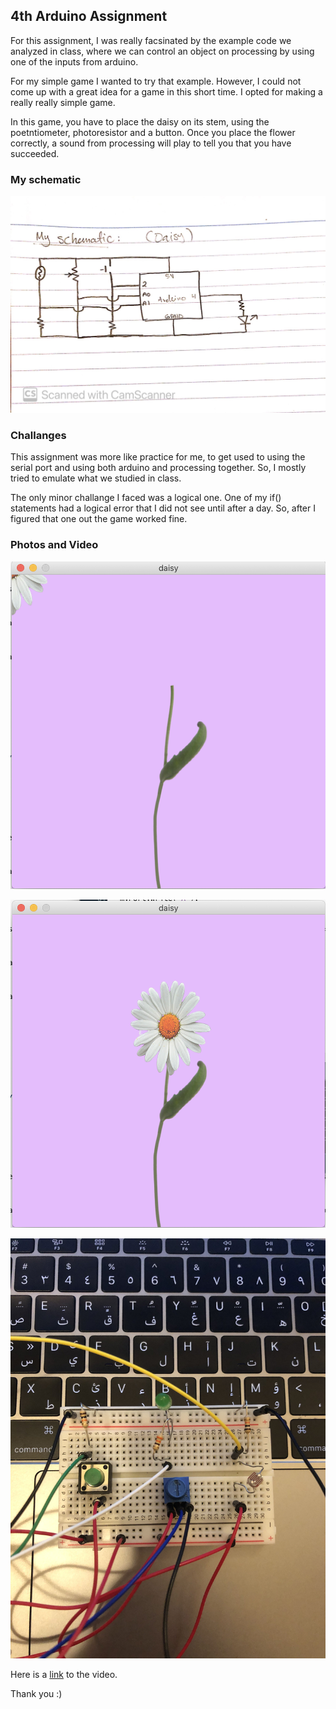 ## 4th Arduino Assignment

For this assignment, I was really facsinated by the example code we analyzed in class, where we can control an object on processing by using one of the inputs from arduino.

For my simple game I wanted to try that example. However, I could not come up with a great idea for a game in this short time. I opted for making a really really simple game.

In this game, you have to place the daisy on its stem, using the poetntiometer, photoresistor and a button. Once you place the flower correctly, a sound from processing will play to tell you that you have succeeded.




### My schematic


![](https://github.com/FatimaAlmaazmi/introIM/blob/master/pics/CamScanner%2011-22-2020%2019.23_1.jpg)




### Challanges

This assignment was more like practice for me, to get used to using the serial port and using both arduino and processing together. So, I mostly tried to emulate what we studied in class.

The only minor challange I faced was a logical one. One of my if() statements had a logical error that I did not see until after a day. So, after I figured that one out the game worked fine.

### Photos and Video


![](https://github.com/FatimaAlmaazmi/introIM/blob/master/pics/Screen%20Shot%202020-11-23%20at%205.33.28%20PM.png)


![](https://github.com/FatimaAlmaazmi/introIM/blob/master/pics/Screen%20Shot%202020-11-23%20at%205.33.39%20PM.png)


![](https://github.com/FatimaAlmaazmi/introIM/blob/master/pics/IMG_8078.jpg)

Here is a [link](https://drive.google.com/drive/folders/1Yr0IL4XbQ6v0Rr43FDO4JSH3pPR5qvJo?usp=sharing) to the video.

Thank you :)

